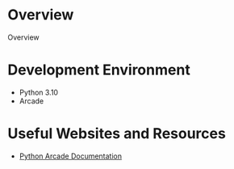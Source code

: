 # Overview
Overview 

# Development Environment
* Python 3.10
* Arcade

# Useful Websites and Resources
* [Python Arcade Documentation](https://api.arcade.academy/en/latest/)

